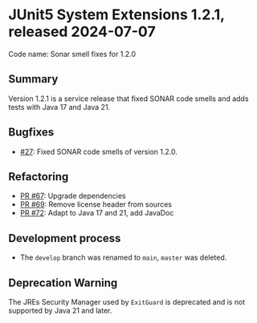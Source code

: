 # JUnit5 System Extensions 1.2.1, released 2024-07-07

Code name: Sonar smell fixes for 1.2.0

## Summary

Version 1.2.1 is a service release that fixed SONAR code smells and adds tests with Java 17 and Java 21.

## Bugfixes

* [#27](https://github.com/itsallcode/junit5-system-extensions/issues/27): Fixed SONAR code smells of version 1.2.0.

## Refactoring

* [PR #67](https://github.com/itsallcode/junit5-system-extensions/pull/66): Upgrade dependencies
* [PR #69](https://github.com/itsallcode/junit5-system-extensions/pull/69): Remove license header from sources
* [PR #72](https://github.com/itsallcode/junit5-system-extensions/pull/72): Adapt to Java 17 and 21, add JavaDoc

## Development process

* The `develop` branch was renamed to `main`, `master` was deleted.

## Deprecation Warning

The JREs Security Manager used by `ExitGuard` is deprecated and is not supported by Java 21 and later.
